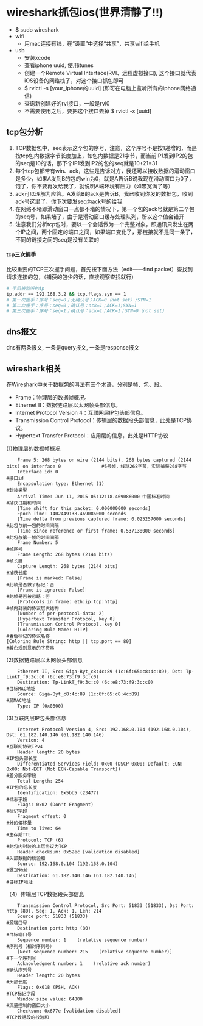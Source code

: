 # wireshark抓包ios(世界清静了!!)
- $ sudo wireshark
- wifi
    - 用mac连接有线，在“设置”中选择“共享”，共享wifi给手机
- usb 
    - 安装xcode
    - 查看iphone uuid, 使用itunes
    - 创建一个Remote Virtual Interface(RVI、远程虚拟接口), 这个接口就代表iOS设备的网络栈了，对这个接口抓包即可
    - $ rvictl -s [your_iphone的uuid] (即可在电脑上监听所有的iphone网络通信)
    - 查询新创建好的rvi接口，一般是rvi0
    - 不需要使用之后，要把这个接口去掉 $ rvictl -x [uuid]

## tcp包分析
1. TCP数据包中，seq表示这个包的序号，注意，这个序号不是按1递增的，而是按tcp包内数据字节长度加上，如包内数据是21字节，而当前IP1发到IP2的包的seq是10的话，那下个IP1发到IP2的包的seq就是10+21=31
2. 每个tcp包都带有win、ack，这些是告诉对方，我还可以接收数据的滑动窗口是多少，如果A发到B的包的win为0，就是A告诉B说我现在滑动窗口为0了，饱了，你不要再发给我了，就说明A端环境有压力（如带宽满了等）
3. ack可以理解为应答。A发给B的ack是告诉B，我已收到你发的数据包，收到ack号这里了，你下次要发seq为ack号的给我
4. 在网络不堵即滑动窗口一点都不堵的情况下，第一个包的ack号就是第二个包的seq号，如果堵了，由于是滑动窗口缓存处理队列，所以这个值会错开
5. 注意我们分析tcp包时，要以一个会话做为一个完整对象，即通讯只发生在两个IP之间，两个固定的端口之间，如果端口变化了，那链接就不是同一条了，不同的链接之间的seq是没有关联的

#### tcp三次握手
比较重要的TCP三次握手问题，首先按下面方法（edit——find packet）查找到请求连接的包，（捕获的包少的话，直接观察查找就行）
```bash
# 手机被监听的ip
ip.addr == 192.168.3.2 && tcp.flags.syn == 1        
# 第一次握手：序号：seq=0；无确认号；ACK=0（not set）;SYN=1
# 第二次握手：序号：seq=0；确认号：ack=1；ACK=1;SYN=1
# 第三次握手：序号：seq=1；确认号：ack=1；ACK=1；SYN=0（not set）
```

## dns报文
dns有两条报文, 一条是query报文, 一条是response报文

## wireshark相关
在Wireshark中关于数据包的叫法有三个术语，分别是帧、包、段。
- Frame：物理层的数据帧概况。
- Ethernet II：数据链路层以太网帧头部信息。
- Internet Protocol Version 4：互联网层IP包头部信息。
- Transmission Control Protocol：传输层的数据段头部信息，此处是TCP协议。
- Hypertext Transfer Protocol：应用层的信息，此处是HTTP协议

(1)物理层的数据帧概况
```
    Frame 5: 268 bytes on wire (2144 bits), 268 bytes captured (2144 bits) on interface 0               #5号帧，线路268字节，实际捕获268字节
    Interface id: 0                                                     #接口id
    Encapsulation type: Ethernet (1)                                    #封装类型
    Arrival Time: Jun 11, 2015 05:12:18.469086000 中国标准时间            #捕获日期和时间
    [Time shift for this packet: 0.000000000 seconds]
    Epoch Time: 1402449138.469086000 seconds
    [Time delta from previous captured frame: 0.025257000 seconds]      #此包与前一包的时间间隔
    [Time since reference or first frame: 0.537138000 seconds]          #此包与第一帧的时间间隔
    Frame Number: 5                                                     #帧序号
    Frame Length: 268 bytes (2144 bits)                                 #帧长度
    Capture Length: 268 bytes (2144 bits)                               #捕获长度
    [Frame is marked: False]                                            #此帧是否做了标记：否
    [Frame is ignored: False]                                           #此帧是否被忽略：否
    [Protocols in frame: eth:ip:tcp:http]                               #帧内封装的协议层次结构
    [Number of per-protocol-data: 2]                                    
    [Hypertext Transfer Protocol, key 0]
    [Transmission Control Protocol, key 0]
    [Coloring Rule Name: HTTP]                                          #着色标记的协议名称
[Coloring Rule String: http || tcp.port == 80]                          #着色规则显示的字符串
```
(2)数据链路层以太网帧头部信息
```
    Ethernet II, Src: Giga-Byt_c8:4c:89 (1c:6f:65:c8:4c:89), Dst: Tp-LinkT_f9:3c:c0 (6c:e8:73:f9:3c:c0)
    Destination: Tp-LinkT_f9:3c:c0 (6c:e8:73:f9:3c:c0)                                   #目标MAC地址
    Source: Giga-Byt_c8:4c:89 (1c:6f:65:c8:4c:89)                                        #源MAC地址
    Type: IP (0x0800)
```
(3)互联网层IP包头部信息
```
    Internet Protocol Version 4, Src: 192.168.0.104 (192.168.0.104), Dst: 61.182.140.146 (61.182.140.146)
    Version: 4                                                                                                                          #互联网协议IPv4
    Header length: 20 bytes                                                                               #IP包头部长度
    Differentiated Services Field: 0x00 (DSCP 0x00: Default; ECN: 0x00: Not-ECT (Not ECN-Capable Transport))                                                                                                                                   #差分服务字段
    Total Length: 254                                                                                     #IP包的总长度
    Identification: 0x5bb5 (23477)                                                                        #标志字段
    Flags: 0x02 (Don't Fragment)                                                                          #标记字段
    Fragment offset: 0                                                                                    #分的偏移量
    Time to live: 64                                                                                      #生存期TTL
    Protocol: TCP (6)                                                                                     #此包内封装的上层协议为TCP
    Header checksum: 0x52ec [validation disabled]                                                         #头部数据的校验和
    Source: 192.168.0.104 (192.168.0.104)                                                                 #源IP地址
    Destination: 61.182.140.146 (61.182.140.146)                                                          #目标IP地址
```
（4）传输层TCP数据段头部信息
```
    Transmission Control Protocol, Src Port: 51833 (51833), Dst Port: http (80), Seq: 1, Ack: 1, Len: 214
    Source port: 51833 (51833)                                                                            #源端口号
    Destination port: http (80)                                                                           #目标端口号
    Sequence number: 1    (relative sequence number)                                    #序列号（相对序列号）
    [Next sequence number: 215    (relative sequence number)]                           #下一个序列号
    Acknowledgment number: 1    (relative ack number)                                   #确认序列号
    Header length: 20 bytes                                                             #头部长度
    Flags: 0x018 (PSH, ACK)                                                             #TCP标记字段
    Window size value: 64800                                                            #流量控制的窗口大小
    Checksum: 0x677e [validation disabled]                                              #TCP数据段的校验和
```